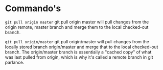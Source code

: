 <!-- TITLE: Git -->
<!-- SUBTITLE: Distributed version control -->

# Commando's
`git pull origin master`
git pull origin master will pull changes from the origin remote, master branch and merge them to the local checked-out branch.

`git pull origin/master`
git pull origin/master will pull changes from the locally stored branch origin/master and merge that to the local checked-out branch. The origin/master branch is essentially a "cached copy" of what was last pulled from origin, which is why it's called a remote branch in git parlance. 
